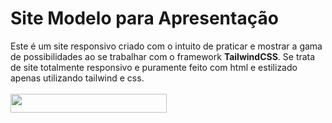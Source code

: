 # Site Modelo para Apresentação

Este é um site responsivo criado com o intuito de praticar e mostrar a gama de possibilidades ao se trabalhar com o framework **TailwindCSS**. Se trata de site totalmente responsivo e puramente feito com html e estilizado apenas utilizando tailwind e css.
<br><br>
<img src="https://upload.wikimedia.org/wikipedia/commons/9/95/Tailwind_CSS_logo.svg" width=250px height=30px>
</img>
